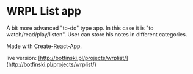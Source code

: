 # WRPL List app

A bit more advanced "to-do" type app. In this case it is "to watch/read/play/listen". User can store his notes in different categories.

Made with Create-React-App.





live version: [http://botfinski.pl/projects/wrplist/](http://botfinski.pl/projects/wrplist/)
